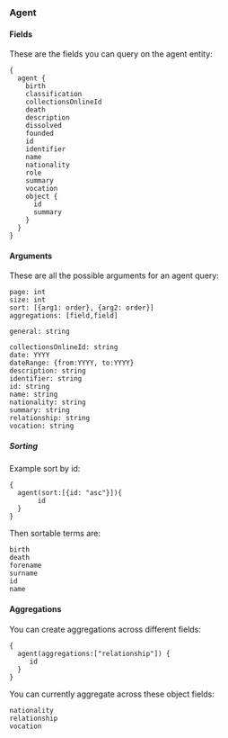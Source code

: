### Agent

#### Fields
These are the fields you can query on the agent entity:

```
{
  agent {
    birth
    classification
    collectionsOnlineId
    death
    description
    dissolved
    founded
    id
    identifier
    name
    nationality
    role
    summary
    vocation
    object {
      id
      summary
    }
  }
}
```

#### Arguments
These are all the possible arguments for an agent query:
```
page: int
size: int
sort: [{arg1: order}, {arg2: order}] 
aggregations: [field,field]

general: string

collectionsOnlineId: string
date: YYYY
dateRange: {from:YYYY, to:YYYY}
description: string
identifier: string
id: string
name: string
nationality: string
summary: string
relationship: string
vocation: string
```

##### Sorting
Example sort by id:
```
{
  agent(sort:[{id: "asc"}]){
       id
  }
}
```
Then sortable terms are:
```
birth
death
forename
surname
id
name

```

#### Aggregations
You can create aggregations across different fields: 
```
{
  agent(aggregations:["relationship"]) {
     id    
  }
}
```
You can currently aggregate across these object fields:
```
nationality
relationship
vocation
```